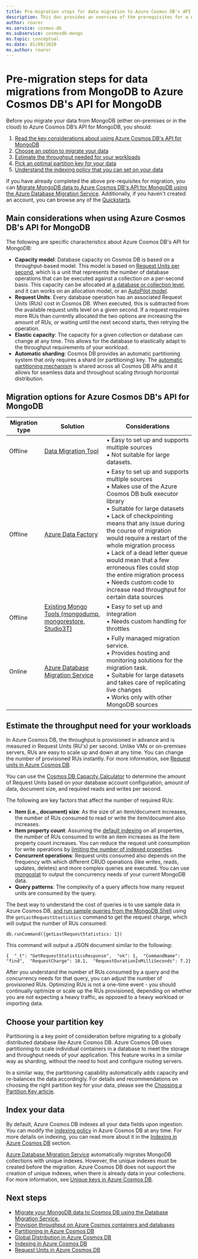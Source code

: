 ```yaml
---
title: Pre-migration steps for data migration to Azure Cosmos DB's API for MongoDB
description: This doc provides an overview of the prerequisites for a data migration from MongoDB to Cosmos DB.
author: roaror
ms.service: cosmos-db
ms.subservice: cosmosdb-mongo
ms.topic: conceptual
ms.date: 01/09/2020
ms.author: roaror
---
```


# Pre-migration steps for data migrations from MongoDB to Azure Cosmos DB's API for MongoDB

Before you migrate your data from MongoDB (either on-premises or in the cloud) to Azure Cosmos DB’s API for MongoDB, you should:

1. [Read the key considerations about using Azure Cosmos DB's API for MongoDB](#considerations)
2. [Choose an option to migrate your data](#options)
3. [Estimate the throughput needed for your workloads](#estimate-throughput)
4. [Pick an optimal partition key for your data](#partitioning)
5. [Understand the indexing policy that you can set on your data](#indexing)

If you have already completed the above pre-requisites for migration, you can [Migrate MongoDB data to Azure Cosmos DB's API for MongoDB using the Azure Database Migration Service](../dms/tutorial-mongodb-cosmos-db.md). Additionally, if you haven't created an account, you can browse any of the [Quickstarts](create-mongodb-dotnet.md).

## <a id="considerations"></a>Main considerations when using Azure Cosmos DB's API for MongoDB

The following are specific characteristics about Azure Cosmos DB's API for MongoDB:
- **Capacity model**: Database capacity on Cosmos DB is based on a throughput-based model. This model is based on [Request Units per second](request-units.md), which is a unit that represents the number of database operations that can be executed against a collection on a per-second basis. This capacity can be allocated at [a database or collection level](set-throughput.md), and it can works on an allocation model, or an [AutoPilot model](provision-throughput-autopilot.md).
- **Request Units**: Every database operation has an associated Request Units (RUs) cost in Cosmos DB. When executed, this is subtracted from the available request units level on a given second. If a request requires more RUs than currently allocated the two options are increasing the amount of RUs, or waiting until the next second starts, then retrying the operation.
- **Elastic capacity**: The capacity for a given collection or database can change at any time. This allows for the database to elastically adapt to the throughput requirements of your workload.
- **Automatic sharding**: Cosmos DB provides an automatic partitioning system that only requires a shard (or partitioning) key. The [automatic partitioning mechanism](partition-data.md) is shared across all Cosmos DB APIs and it allows for seamless data and throughout scaling through horizontal distribution.

## <a id="options"></a>Migration options for Azure Cosmos DB's API for MongoDB

|**Migration type**|**Solution**|**Considerations**|
|---------|---------|---------|
|Offline|[Data Migration Tool](https://docs.microsoft.com/azure/cosmos-db/import-data)|&bull; Easy to set up and supports multiple sources <br/>&bull; Not suitable for large datasets.|
|Offline|[Azure Data Factory](https://docs.microsoft.com/azure/data-factory/connector-azure-cosmos-db)|&bull; Easy to set up and supports multiple sources <br/>&bull; Makes use of the Azure Cosmos DB bulk executor library <br/>&bull; Suitable for large datasets <br/>&bull; Lack of checkpointing means that any issue during the course of migration would require a restart of the whole migration process<br/>&bull; Lack of a dead letter queue would mean that a few erroneous files could stop the entire migration process <br/>&bull; Needs custom code to increase read throughput for certain data sources|
|Offline|[Existing Mongo Tools (mongodump, mongorestore, Studio3T)](https://azure.microsoft.com/resources/videos/using-mongodb-tools-with-azure-cosmos-db/)|&bull; Easy to set up and integration <br/>&bull; Needs custom handling for throttles|
|Online|[Azure Database Migration Service](https://docs.microsoft.com/azure/dms/tutorial-mongodb-cosmos-db-online)|&bull; Fully managed migration service.<br/>&bull; Provides hosting and monitoring solutions for the migration task. <br/>&bull; Suitable for large datasets and takes care of replicating live changes <br/>&bull; Works only with other MongoDB sources|


## <a id="estimate-throughput"></a> Estimate the throughput need for your workloads

In Azure Cosmos DB, the throughput is provisioned in advance and is measured in Request Units (RU's) per second. Unlike VMs or on-premises servers, RUs are easy to scale up and down at any time. You can change the number of provisioned RUs instantly. For more information, see [Request units in Azure Cosmos DB](request-units.md).

You can use the [Cosmos DB Capacity Calculator](https://cosmos.azure.com/capacitycalculator/) to determine the amount of Request Units based on your database account configuration, amount of data, document size, and required reads and writes per second.

The following are key factors that affect the number of required RUs:
- **Item (i.e., document) size**: As the size of an item/document increases, the number of RUs consumed to read or write the item/document also increases.
- **Item property count**: Assuming the [default indexing](index-overview.md) on all properties, the number of RUs consumed to write an item increases as the item property count increases. You can reduce the request unit consumption for write operations by [limiting the number of indexed properties](index-policy.md).
- **Concurrent operations**: Request units consumed also depends on the frequency with which different CRUD operations (like writes, reads, updates, deletes) and more complex queries are executed. You can use [mongostat](https://docs.mongodb.com/manual/reference/program/mongostat/) to output the concurrency needs of your current MongoDB data.
- **Query patterns**: The complexity of a query affects how many request units are consumed by the query.

The best way to understand the cost of queries is to use sample data in Azure Cosmos DB, [and run sample queries from the MongoDB Shell](connect-mongodb-account.md) using the `getLastRequestStastistics` command to get the request charge, which will output the number of RUs consumed:

`db.runCommand({getLastRequestStatistics: 1})`

This command will output a JSON document similar to the following:

```{  "_t": "GetRequestStatisticsResponse",  "ok": 1,  "CommandName": "find",  "RequestCharge": 10.1,  "RequestDurationInMilliSeconds": 7.2}```

After you understand the number of RUs consumed by a query and the concurrency needs for that query, you can adjust the number of provisioned RUs. Optimizing RUs is not a one-time event - you should continually optimize or scale up the RUs provisioned, depending on whether you are not expecting a heavy traffic, as opposed to a heavy workload or importing data.

## <a id="partitioning"></a>Choose your partition key
Partitioning is a key point of consideration before migrating to a globally distributed database like Azure Cosmos DB. Azure Cosmos DB uses partitioning to scale individual containers in a database to meet the storage and throughput needs of your application. This feature works in a similar way as sharding, without the need to host and configure routing servers.  

In a similar way, the partitioning capability automatically adds capacity and re-balances the data accordingly. For details and recommendations on choosing the right partition key for your data, please see the [Choosing a Partition Key article](https://docs.microsoft.com/azure/cosmos-db/partitioning-overview#choose-partitionkey). 

## <a id="indexing"></a>Index your data
By default, Azure Cosmos DB indexes all your data fields upon ingestion. You can modify the [indexing policy](index-policy.md) in Azure Cosmos DB at any time. For more details on indexing, you can read more about it in the [Indexing in Azure Cosmos DB](index-overview.md) section. 

[Azure Database Migration Service](../dms/tutorial-mongodb-cosmos-db.md) automatically migrates MongoDB collections with unique indexes. However, the unique indexes must be created before the migration. Azure Cosmos DB does not support the creation of unique indexes, when there is already data in your collections. For more information, see [Unique keys in Azure Cosmos DB](unique-keys.md).

## Next steps
* [Migrate your MongoDB data to Cosmos DB using the Database Migration Service.](../dms/tutorial-mongodb-cosmos-db.md) 
* [Provision throughput on Azure Cosmos containers and databases](set-throughput.md)
* [Partitioning in Azure Cosmos DB](partition-data.md)
* [Global Distribution in Azure Cosmos DB](distribute-data-globally.md)
* [Indexing in Azure Cosmos DB](index-overview.md)
* [Request Units in Azure Cosmos DB](request-units.md)
